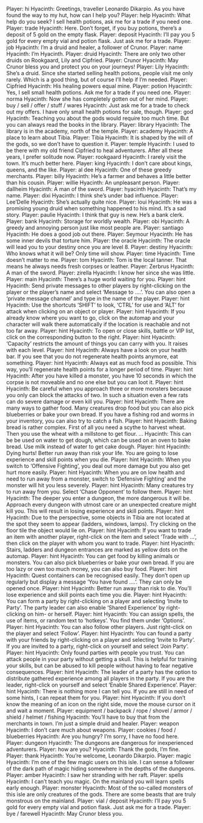 Player: hi
Hyacinth: Greetings, traveller Leonardo Dikarpio. As you have found the way to my hut, how can I help you?
Player: help
Hyacinth: What help do you seek? I sell health potions, ask me for a trade if you need one.
Player: trade
Hyacinth: Here. Don’t forget, if you buy potions, there’s a deposit of 5 gold on the empty flask.
Player: deposit
Hyacinth: I’ll pay you 5 gold for every empty vial and potion flask. Just ask me for a trade.
Player: job
Hyacinth: I’m a druid and healer, a follower of Crunor.
Player: name
Hyacinth: I’m Hyacinth.
Player: druid
Hyacinth: There are only two other druids on Rookgaard, Lily and Cipfried.
Player: Crunor
Hyacinth: May Crunor bless you and protect you on your journeys!
Player: Lily
Hyacinth: She’s a druid. Since she started selling health potions, people visit me only rarely. Which is a good thing, but of course I’ll help if I’m needed.
Player: Cipfried
Hyacinth: His healing powers equal mine.
Player: potion
Hyacinth: Yes, I sell small health potions. Ask me for a trade if you need one.
Player: norma
Hyacinth: Now she has completely gotten out of her mind.
Player: buy / sell / offer / stuff / wares
Hyacinth: Just ask me for a trade to check out my offers. I have only small health potions for sale, though.
Player: god
Hyacinth: Teaching you about the gods would require too much time. But you can always read the books in the library.
Player: library
Hyacinth: The library is in the academy, north of the temple.
Player: academy
Hyacinth: A place to learn about Tibia.
Player: Tibia
Hyacinth: It is shaped by the will of the gods, so we don’t have to question it.
Player: temple
Hyacinth: I used to be there with my old friend Cipfried to heal adventurers. After all these years, I prefer solitude now.
Player: rookgaard
Hyacinth: I rarely visit the town. It’s much better here.
Player: king
Hyacinth: I don’t care about kings, queens, and the like.
Player: al dee
Hyacinth: One of these greedy merchants.
Player: billy
Hyacinth: He’s a farmer and behaves a little better than his cousin.
Player: willie
Hyacinth: An unpleasant person.
Player: dallheim
Hyacinth: A man of the sword.
Player: hyacinth
Hyacinth: That’s my name.
Player: dixi
Hyacinth: I think she’s under bad influence.
Player: Lee’Delle
Hyacinth: She’s actually quite nice.
Player: loui
Hyacinth: He was a promising young druid when something happened to his mind. It’s a sad story.
Player: paulie
Hyacinth: I think that guy is new. He’s a bank clerk.
Player: bank
Hyacinth: Storage for worldly wealth.
Player: obi
Hyacinth: A greedy and annoying person just like most people are.
Player: santiago
Hyacinth: He does a good job out there.
Player: Seymour
Hyacinth: He has some inner devils that torture him.
Player: the oracle
Hyacinth: The oracle will lead you to your destiny once you are level 8.
Player: destiny
Hyacinth: Who knows what it will be? Only time will show.
Player: time
Hyacinth: Time doesn’t matter to me.
Player: tom
Hyacinth: Tom is the local tanner. That means he always needs fresh corpses or leather.
Player: Zerbrus
Hyacinth: A man of the sword.
Player: zirella
Hyacinth: I know her since she was little.
Player: main
Hyacinth: There’s a huge world waiting for you.
Player: hint
Hyacinth: Send private messages to other players by right-clicking on the player or the player’s name and select ‘Message to ….’. You can also open a ‘private message channel’ and type in the name of the player.
Player: hint
Hyacinth: Use the shortcuts ‘SHIFT’ to look, ‘CTRL’ for use and ‘ALT’ for attack when clicking on an object or player.
Player: hint
Hyacinth: If you already know where you want to go, click on the automap and your character will walk there automatically if the location is reachable and not too far away.
Player: hint
Hyacinth: To open or close skills, battle or VIP list, click on the corresponding button to the right.
Player: hint
Hyacinth: ‘Capacity’ restricts the amount of things you can carry with you. It raises with each level.
Player: hint
Hyacinth: Always have a look on your health bar. If you see that you do not regenerate health points anymore, eat something.
Player: hint
Hyacinth: Always eat as much food as possible. This way, you’ll regenerate health points for a longer period of time.
Player: hint
Hyacinth: After you have killed a monster, you have 10 seconds in which the corpse is not moveable and no one else but you can loot it.
Player: hint
Hyacinth: Be careful when you approach three or more monsters because you only can block the attacks of two. In such a situation even a few rats can do severe damage or even kill you.
Player: hint
Hyacinth: There are many ways to gather food. Many creatures drop food but you can also pick blueberries or bake your own bread. If you have a fishing rod and worms in your inventory, you can also try to catch a fish.
Player: hint
Hyacinth: Baking bread is rather complex. First of all you need a scythe to harvest wheat. Then you use the wheat with a millstone to get flour. …
Hyacinth: This can be be used on water to get dough, which can be used on an oven to bake bread. Use milk instead of water to get cake dough.
Player: hint
Hyacinth: Dying hurts! Better run away than risk your life. You are going to lose experience and skill points when you die.
Player: hint
Hyacinth: When you switch to ‘Offensive Fighting’, you deal out more damage but you also get hurt more easily.
Player: hint
Hyacinth: When you are on low health and need to run away from a monster, switch to ‘Defensive Fighting’ and the monster will hit you less severely.
Player: hint
Hyacinth: Many creatures try to run away from you. Select ‘Chase Opponent’ to follow them.
Player: hint
Hyacinth: The deeper you enter a dungeon, the more dangerous it will be. Approach every dungeon with utmost care or an unexpected creature might kill you. This will result in losing experience and skill points.
Player: hint
Hyacinth: Due to the perspective, some objects in Tibia are not located at the spot they seem to appear (ladders, windows, lamps). Try clicking on the floor tile the object would lie on.
Player: hint
Hyacinth: If you want to trade an item with another player, right-click on the item and select ‘Trade with …’, then click on the player with whom you want to trade.
Player: hint
Hyacinth: Stairs, ladders and dungeon entrances are marked as yellow dots on the automap.
Player: hint
Hyacinth: You can get food by killing animals or monsters. You can also pick blueberries or bake your own bread. If you are too lazy or own too much money, you can also buy food.
Player: hint
Hyacinth: Quest containers can be recognised easily. They don’t open up regularly but display a message ‘You have found ….’. They can only be opened once.
Player: hint
Hyacinth: Better run away than risk to die. You’ll lose experience and skill points each time you die.
Player: hint
Hyacinth: You can form a party by right-clicking on a player and selecting ‘Invite to Party’. The party leader can also enable ‘Shared Experience’ by right-clicking on him- or herself.
Player: hint
Hyacinth: You can assign spells, the use of items, or random text to ‘hotkeys’. You find them under ‘Options’.
Player: hint
Hyacinth: You can also follow other players. Just right-click on the player and select ‘Follow’.
Player: hint
Hyacinth: You can found a party with your friends by right-clicking on a player and selecting ‘Invite to Party’. If you are invited to a party, right-click on yourself and select ‘Join Party’.
Player: hint
Hyacinth: Only found parties with people you trust. You can attack people in your party without getting a skull. This is helpful for training your skills, but can be abused to kill people without having to fear negative consequences.
Player: hint
Hyacinth: The leader of a party has the option to distribute gathered experience among all players in the party. If you are the leader, right-click on yourself and select ‘Enable Shared Experience’.
Player: hint
Hyacinth: There is nothing more I can tell you. If you are still in need of some hints, I can repeat them for you.
Player: hint
Hyacinth: If you don’t know the meaning of an icon on the right side, move the mouse cursor on it and wait a moment.
Player: equipment / backpack / rope / shovel / armor / shield / helmet / fishing
Hyacinth: You’ll have to buy that from the merchants in town. I’m just a simple druid and healer.
Player: weapon
Hyacinth: I don’t care much about weapons.
Player: cookies / food / blueberries
Hyacinth: Are you hungry? I’m sorry, I have no food here.
Player: dungeon
Hyacinth: The dungeons are dangerous for inexperienced adventurers.
Player: how are you?
Hyacinth: Thank the gods, I’m fine.
Player: thank
Hyacinth: You’re welcome, Leonardo Dikarpio.
Player: magic
Hyacinth: I’m one of the few magic users on this isle. I can sense a follower of the dark path of magic hiding somewhere in the depths of the dungeons.
Player: amber
Hyacinth: I saw her stranding with her raft.
Player: spells
Hyacinth: I can’t teach you magic. On the mainland you will learn spells early enough.
Player: monster
Hyacinth: Most of the so-called monsters of this isle are only creatures of the gods. There are some beasts that are truly monstrous on the mainland.
Player: vial / deposit
Hyacinth: I’ll pay you 5 gold for every empty vial and potion flask. Just ask me for a trade.
Player: bye / farewell
Hyacinth: May Crunor bless you.
